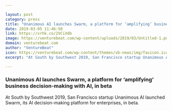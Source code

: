 ```yaml
---

layout: post
category: press
title: "Unanimous AI launches Swarm, a platform for ‘amplifying’ business decision-making with AI, in beta"
date: 2019-03-05 11:46:50
link: https://vrhk.co/2VCiXdb
image: https://venturebeat.com/wp-content/uploads/2019/03/Untitled-1.png?w=1200&strip=all
domain: venturebeat.com
author: "VentureBeat"
icon: https://venturebeat.com/wp-content/themes/vb-news/img/favicon.ico
excerpt: "At South by Southwest 2019, San Francisco startup Unanimous AI launched Swarm, its AI decision-making platform for enterprises, in beta."

---
```


### Unanimous AI launches Swarm, a platform for ‘amplifying’ business decision-making with AI, in beta

At South by Southwest 2019, San Francisco startup Unanimous AI launched Swarm, its AI decision-making platform for enterprises, in beta.